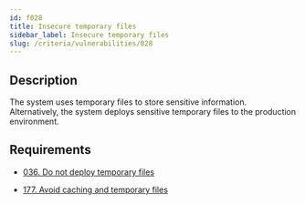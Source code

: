 ```yaml
---
id: f028
title: Insecure temporary files
sidebar_label: Insecure temporary files
slug: /criteria/vulnerabilities/028
---
```


## Description

The system uses temporary files
to store sensitive information.
Alternatively,
the system deploys sensitive temporary files
to the production environment.

## Requirements

- [036. Do not deploy temporary files](/criteria/requirements/036)

- [177. Avoid caching and temporary files](/criteria/requirements/117)
